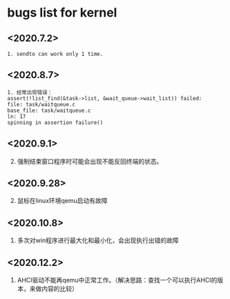 # bugs list for kernel 

## <2020.7.2>
```
1. sendto can work only 1 time.

```
## <2020.8.7>
```
1. 经常出现错误：
assert(!list_find(&task->list, &wait_queue->wait_list)) failed:
file: task/waitqueue.c
base_file: task/waitqueue.c
ln: 17
spinning in assertion failure()

```

## <2020.9.1>
2. 强制结束窗口程序时可能会出现不能反回终端的状态。

## <2020.9.28>
2. 鼠标在linux环境qemu启动有故障

## <2020.10.8>
1. 多次对win程序进行最大化和最小化，会出现执行出错的故障

## <2020.12.2>
1. AHCI驱动不能再qemu中正常工作。（解决思路：查找一个可以执行AHCI的版本，来做内容的比较）
